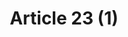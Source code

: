 ---
title: "Article 23 (1)"
draft: false
exceptions:
- info52d
memberstates:
- EE
score: 3
compensation:
- 
remarks: |
 


link: ""
---